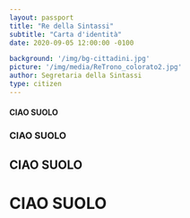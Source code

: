 ```yaml
---
layout: passport
title: "Re della Sintassi"
subtitle: "Carta d'identità"
date: 2020-09-05 12:00:00 -0100

background: '/img/bg-cittadini.jpg'
picture: '/img/media/ReTrono_colorato2.jpg'
author: Segretaria della Sintassi
type: citizen
---
```



#### CIAO SUOLO
### CIAO SUOLO
## CIAO SUOLO
# CIAO SUOLO